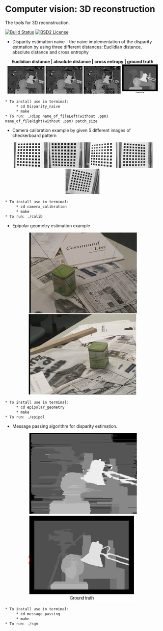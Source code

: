 Computer vision: 3D reconstruction
====================================================

The tools for 3D reconstruction.

[![Build Status](https://travis-ci.org/Dtananaev/cv_3Dreconstruction.svg?branch=master)](https://travis-ci.org/Dtananaev/cv_3Dreconstruction)
[![BSD2 License](http://img.shields.io/badge/license-BSD2-brightgreen.svg)](https://github.com/Dtananaev/cv_3Dreconstruction/blob/master/LICENSE.md) 

* Disparity estimation naive - the naive implementation of the disparity estmation by using three different distances: Euclidian distance, absolute distance and cross entrophy
<p align="center">
  <b>  Euclidian distance   |   absolute distance   |    cross entropy   |    ground truth </b><br>
  <img src="https://github.com/Dtananaev/cv_3Dreconstruction/blob/master/Disparity_naive/pictures/Euclidiandist.jpg" width="120"/>
  <img src="https://github.com/Dtananaev/cv_3Dreconstruction/blob/master/Disparity_naive/pictures/absolutedist.jpg" width="120"/>
   <img src="https://github.com/Dtananaev/cv_3Dreconstruction/blob/master/Disparity_naive/pictures/entrophyresult.jpg" width="120"/>
   <img src="https://github.com/Dtananaev/cv_3Dreconstruction/blob/master/Disparity_naive/pictures/dispGT.JPG" width="120"/>   
</p>

    * To install use in terminal: 
         * cd Disparity_naive
         * make
    * To run: ./disp name_of_fileLeft(without .ppm) name_of_fileRight(without .ppm) patch_size
         
* Camera calibration example by given 5 different images of checkerboard pattern
<p align="center">
  <img src="https://github.com/Dtananaev/cv_3Dreconstruction/blob/master/camera_calibration/pictures/CalibIm1.jpg" width="110"/>
  <img src="https://github.com/Dtananaev/cv_3Dreconstruction/blob/master/camera_calibration/pictures/CalibIm2.jpg" width="110"/>
  <img src="https://github.com/Dtananaev/cv_3Dreconstruction/blob/master/camera_calibration/pictures/CalibIm3.jpg" width="110"/>
  <img src="https://github.com/Dtananaev/cv_3Dreconstruction/blob/master/camera_calibration/pictures/CalibIm4.jpg" width="110"/>   
  <img src="https://github.com/Dtananaev/cv_3Dreconstruction/blob/master/camera_calibration/pictures/CalibIm5.jpg" width="110"/> 
</p>

    * To install use in terminal: 
         * cd camera_calibration
         * make
    * To run: ./calib
     
* Epipolar geometry estimation example 
<p align="center">
  <img src="https://github.com/Dtananaev/cv_3Dreconstruction/blob/master/epipolar_geometry/pictures/Left_epipol.jpg" width="350"/>
  <img src="https://github.com/Dtananaev/cv_3Dreconstruction/blob/master/epipolar_geometry/pictures/Right_epipol.jpg" width="350"/>
</p>

    * To install use in terminal: 
         * cd epipolar_geometry
         * make
    * To run: ./epipol
     
* Message passing algorithm for disparity estimation. 
<p align="center">
  <img src="https://github.com/Dtananaev/cv_3Dreconstruction/blob/master/message_passing/pictures/result.jpg" width="350"/>
  <img src="https://github.com/Dtananaev/cv_3Dreconstruction/blob/master/Disparity_naive/pictures/dispGT.JPG" width="350"/>
</p>

    * To install use in terminal: 
         * cd message_passing
         * make
    * To run: ./sgm
     
     
     
